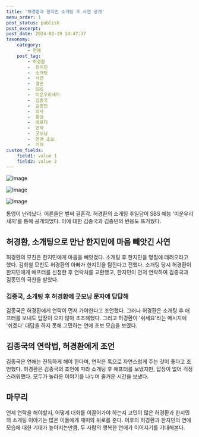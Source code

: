 ```yaml
---
title: '허경환과 한지민 소개팅 후 사연 공개'
menu_order: 1
post_status: publish
post_excerpt: 
post_date: 2024-02-19 14:47:37
taxonomy:
    category:
        - 연예
    post_tag:
        - 허경환
        -  한지민
        -  소개팅
        -  사연
        -  결혼
        -  SBS
        -  미운우리새끼
        -  김종국
        -  김종민
        -  의사
        -  통영
        -  애프터
        -  연락
        -  굿모닝
        -  연애 초보
        -  기대
custom_fields:
    field1: value 1
    field2: value 2
---
```


![Image](https://ssl.pstatic.net/mimgnews/image/076/2024/02/19/2024021901001216000163901_20240219075804699.jpg?type=w540)

![Image](https://mimgnews.pstatic.net/image/076/2024/02/19/2024021901001216000163902_20240219075804704.jpg?type=w540)

![Image](https://ssl.pstatic.net/mimgnews/image/076/2024/02/19/2024021901001216000163903_20240219075804711.jpg?type=w540)

통영이 난리났다. 어른들은 벌써 결혼각. 허경환의 소개팅 후일담이 SBS 예능 '미운우리새끼'를 통해 공개되었다. 이에 대한 김종국과 김종민의 반응도 뜨거웠다. 
## 허경환, 소개팅으로 만난 한지민에 마음 빼앗긴 사연
허경환의 모친은 한지민에게 마음을 빼앗겼다. 소개팅 후 한지민을 명절에 데려오라고 했다. 김희철 모친도 허경환의 아빠가 한지민을 탐낀다고 전했다. 소개팅 당시 허경환이 한지민에게 애프터를 신청한 후 연락처를 교환했고, 한지민이 먼저 연락하여 김종국과 김종민의 극찬을 받았다.
### 김종국, 소개팅 후 허경환에 굿모닝 문자에 답답해
김종국은 허경환에게 연락이 먼저 가야한다고 조언했다. 그러나 허경환은 소개팅 후 애프터를 보내도 답장이 오지 않아 초조해했다. 그리고 허경환이 '쉬세요'라는 메시지에 '쉬겠다' 대답을 하지 못해 고민하는 연애 초보 모습을 보였다.
## 김종국의 연락법, 허경환에게 조언
김종국은 연애는 진득하게 해야 한다며, 연락은 톡으로 자연스럽게 주는 것이 좋다고 조언했다. 허경환은 김종국의 조언에 따라 소개팅 후 애프터를 보냈지만, 답장이 없어 걱정스러워했다. 모두가 놀라운 이야기를 나누며 즐거운 시간을 보냈다.
## 마무리
언제 연락을 해야할지, 어떻게 대화를 이끌어가야 하는지 고민이 많은 허경환과 한지민의 소개팅 이야기는 많은 이들에게 재미와 위로를 준다. 이후의 허경환과 한지민의 연애 모습에 대한 기대가 높아지는만큼, 두 사람의 행복한 연애가 이어지기를 기대해본다.
